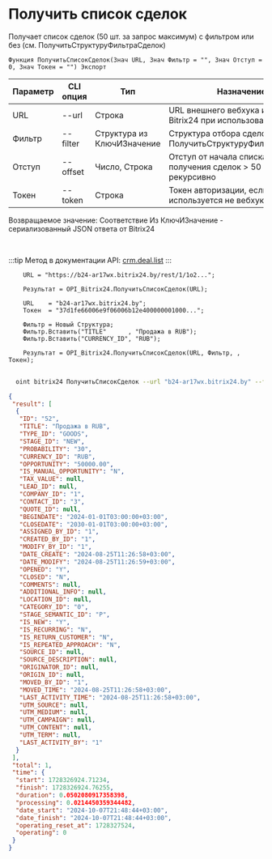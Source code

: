 ﻿---
sidebar_position: 4
---

# Получить список сделок
 Получает список сделок (50 шт. за запрос максимум) с фильтром или без (см. ПолучитьСтруктуруФильтраСделок)



`Функция ПолучитьСписокСделок(Знач URL, Знач Фильтр = "", Знач Отступ = 0, Знач Токен = "") Экспорт`

  | Параметр | CLI опция | Тип | Назначение |
  |-|-|-|-|
  | URL | --url | Строка | URL внешнего вебхука или адрес Bitrix24 при использовании токена |
  | Фильтр | --filter | Структура из КлючИЗначение | Структура отбора сделок (см. ПолучитьСтруктуруФильтраСделок) |
  | Отступ | --offset | Число, Строка | Отступ от начала списка для получения сделок > 50 шт. рекурсивно |
  | Токен | --token | Строка | Токен авторизации, если используется не вебхук |

  
  Возвращаемое значение:   Соответствие Из КлючИЗначение - сериализованный JSON ответа от Bitrix24

<br/>

:::tip
Метод в документации API: [crm.deal.list](https://dev.1c-bitrix.ru/rest_help/crm/cdeals/crm_deal_list.php)
:::
<br/>


```bsl title="Пример кода"
    URL = "https://b24-ar17wx.bitrix24.by/rest/1/1o2...";

    Результат = OPI_Bitrix24.ПолучитьСписокСделок(URL);

    URL    = "b24-ar17wx.bitrix24.by";
    Токен  = "37d1fe66006e9f06006b12e400000001000...";

    Фильтр = Новый Структура;
    Фильтр.Вставить("TITLE"      , "Продажа в RUB");
    Фильтр.Вставить("CURRENCY_ID", "RUB");

    Результат = OPI_Bitrix24.ПолучитьСписокСделок(URL, Фильтр, , Токен);
```



```sh title="Пример команды CLI"
    
  oint bitrix24 ПолучитьСписокСделок --url "b24-ar17wx.bitrix24.by" --filter %filter% --offset %offset% --token "6476c766006e9f06006b12e400000001000..."

```

```json title="Результат"
{
 "result": [
  {
   "ID": "52",
   "TITLE": "Продажа в RUB",
   "TYPE_ID": "GOODS",
   "STAGE_ID": "NEW",
   "PROBABILITY": "30",
   "CURRENCY_ID": "RUB",
   "OPPORTUNITY": "50000.00",
   "IS_MANUAL_OPPORTUNITY": "N",
   "TAX_VALUE": null,
   "LEAD_ID": null,
   "COMPANY_ID": "1",
   "CONTACT_ID": "3",
   "QUOTE_ID": null,
   "BEGINDATE": "2024-01-01T03:00:00+03:00",
   "CLOSEDATE": "2030-01-01T03:00:00+03:00",
   "ASSIGNED_BY_ID": "1",
   "CREATED_BY_ID": "1",
   "MODIFY_BY_ID": "1",
   "DATE_CREATE": "2024-08-25T11:26:58+03:00",
   "DATE_MODIFY": "2024-08-25T11:26:59+03:00",
   "OPENED": "Y",
   "CLOSED": "N",
   "COMMENTS": null,
   "ADDITIONAL_INFO": null,
   "LOCATION_ID": null,
   "CATEGORY_ID": "0",
   "STAGE_SEMANTIC_ID": "P",
   "IS_NEW": "Y",
   "IS_RECURRING": "N",
   "IS_RETURN_CUSTOMER": "N",
   "IS_REPEATED_APPROACH": "N",
   "SOURCE_ID": null,
   "SOURCE_DESCRIPTION": null,
   "ORIGINATOR_ID": null,
   "ORIGIN_ID": null,
   "MOVED_BY_ID": "1",
   "MOVED_TIME": "2024-08-25T11:26:58+03:00",
   "LAST_ACTIVITY_TIME": "2024-08-25T11:26:58+03:00",
   "UTM_SOURCE": null,
   "UTM_MEDIUM": null,
   "UTM_CAMPAIGN": null,
   "UTM_CONTENT": null,
   "UTM_TERM": null,
   "LAST_ACTIVITY_BY": "1"
  }
 ],
 "total": 1,
 "time": {
  "start": 1728326924.71234,
  "finish": 1728326924.76255,
  "duration": 0.0502080917358398,
  "processing": 0.0214450359344482,
  "date_start": "2024-10-07T21:48:44+03:00",
  "date_finish": "2024-10-07T21:48:44+03:00",
  "operating_reset_at": 1728327524,
  "operating": 0
 }
}
```
